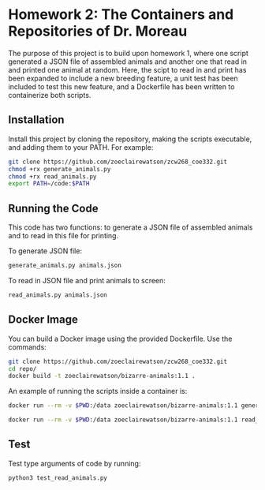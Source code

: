 
# Homework 2: The Containers and Repositories of Dr. Moreau

The purpose of this project is to build upon homework 1, where one script generated a JSON file of assembled animals and another one that read in and printed one animal at random. Here, the scipt to read in and print has been expanded to include a new breeding feature, a unit test has been included to test this new feature, and a Dockerfile has been written to containerize both scripts.

## Installation

Install this project by cloning the repository, making the scripts executable, and adding them to your PATH. For example:

```bash
git clone https://github.com/zoeclairewatson/zcw268_coe332.git
chmod +rx generate_animals.py
chmod +rx read_animals.py
export PATH=/code:$PATH
```

## Running the Code

This code has two functions: to generate a JSON file of assembled animals and to read in this file for printing.

To generate JSON file:

```bash
generate_animals.py animals.json
```

To read in JSON file and print animals to screen:

```bash
read_animals.py animals.json
```

## Docker Image

You can build a Docker image using the provided Dockerfile. Use the commands:

```bash
git clone https://github.com/zoeclairewatson/zcw268_coe332.git
cd repo/
docker build -t zoeclairewatson/bizarre-animals:1.1 .
```

An example of running the scripts inside a container is:

```bash
docker run --rm -v $PWD:/data zoeclairewatson/bizarre-animals:1.1 generate_animals.py /data/animals.json

docker run --rm -v $PWD:/data zoeclairewatson/bizarre-animals:1.1 read_animals.py /data/animals.json
```

## Test

Test type arguments of code by running:

```bash
python3 test_read_animals.py
```
